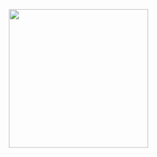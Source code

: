 <div align=center>
    <a href="https://github.com/anuraghazra/github-readme-stats">
      <img height=250 align="center" src="https://github-readme-stats.vercel.app/api/top-langs/?username=aryeh-bloom&exclude_repo=GoldenHour,Unity-Carnival-Ride-Template&theme=transparent&langs_count=8&layout=compact&border_color=61dafb&hide_border=true&size_weight=0.5&count_weight=0.5" />
    </a>
  </div>
